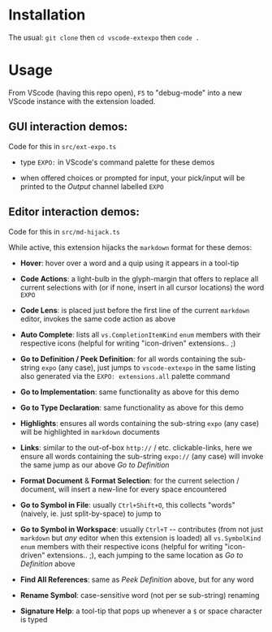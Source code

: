 # Installation

The usual: `git clone` then `cd vscode-extexpo` then `code .`

# Usage

From VScode (having this repo open), `F5` to "debug-mode" into a new VScode instance with the extension loaded.

## GUI interaction demos:

Code for this in `src/ext-expo.ts`

* type `EXPO:` in VScode's command palette for these demos

* when offered choices or prompted for input, your pick/input will be printed to the *Output* channel labelled `EXPO`

## Editor interaction demos:

Code for this in `src/md-hijack.ts`

While active, this extension hijacks the `markdown` format for these demos:

* **Hover**: hover over a word and a quip using it appears in a tool-tip

* **Code Actions**: a light-bulb in the glyph-margin that offers to replace all current selections with (or if none, insert in all cursor locations) the word `EXPO`

* **Code Lens**: is placed just before the first line of the current `markdown` editor, invokes the same code action as above

* **Auto Complete**: lists all `vs.CompletionItemKind` `enum` members with their respective icons (helpful for writing "icon-driven" extensions.. ;)

* **Go to Definition / Peek Definition**: for all words containing the sub-string `expo` (any case), just jumps to `vscode-extexpo` in the same listing also generated via the `EXPO: extensions.all` palette command

* **Go to Implementation**: same functionality as above for this demo

* **Go to Type Declaration**: same functionality as above for this demo

* **Highlights**: ensures all words containing the sub-string `expo` (any case) will be highlighted in `markdown` documents

* **Links**: similar to the out-of-box `http://` / etc. clickable-links, here we ensure all words containing the sub-string `expo://` (any case) will invoke the same jump as our above *Go to Definition*

* **Format Document** & **Format Selection**: for the current selection / document, will insert a new-line for every space encountered

* **Go to Symbol in File**: usually `Ctrl+Shift+O`, this collects "words" (naively, ie. just split-by-space) to jump to

* **Go to Symbol in Workspace**: usually `Ctrl+T` -- contributes (from not just `markdown` but *any* editor when this extension is loaded) all `vs.SymbolKind` `enum` members with their respective icons (helpful for writing "icon-driven" extensions.. ;), each jumping to the same location as *Go to Definition* above

* **Find All References**: same as *Peek Definition* above, but for any word

* **Rename Symbol**: case-sensitive word (not per se sub-string) renaming

* **Signature Help**: a tool-tip that pops up whenever a `$` or space character is typed
